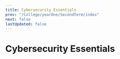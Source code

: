 ```yaml
---
title: Cybersecurity Essentials
prev: "/College/yearOne/SecondTerm/index"
next: false
lastUpdated: false
---
```


# Cybersecurity Essentials
